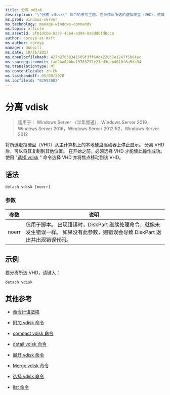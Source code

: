 ```yaml
---
title: 分离 vdisk
description: "\"分离 vdisk\" 命令的参考主题，它会停止所选的虚拟硬盘（VHD），使其不会显示为主计算机上的本地硬盘驱动器。"
ms.prod: windows-server
ms.technology: manage-windows-commands
ms.topic: article
ms.assetid: 5f01dcb8-9237-4564-ad94-8a8dd0fd0cca
author: coreyp-at-msft
ms.author: coreyp
manager: dongill
ms.date: 10/16/2017
ms.openlocfilehash: 427b27630341589f3ff6dd422667e1247f5b64ec
ms.sourcegitcommit: fad2ba64bbc13763772e21ed3eabd010f6a5da34
ms.translationtype: MT
ms.contentlocale: zh-CN
ms.lasthandoff: 05/09/2020
ms.locfileid: "82993082"
---
```

# <a name="detach-vdisk"></a>分离 vdisk

> 适用于： Windows Server （半年频道），Windows Server 2019，Windows Server 2016，Windows Server 2012 R2，Windows Server 2012

将所选虚拟硬盘（VHD）从主计算机上的本地硬盘驱动器上停止显示。 分离 VHD 后，可以将其复制到其他位置。 在开始之前，必须选择 VHD 才能使此操作成功。 使用 "[选择 vdisk](select-vdisk.md) " 命令选择 VHD 并将焦点移动到该 VHD。


## <a name="syntax"></a>语法

```
detach vdisk [noerr]
```

### <a name="parameters"></a>参数

| 参数 | 说明 |
| --------- | ----------- |
| noerr | 仅用于脚本。 出现错误时，DiskPart 继续处理命令，就像未发生错误一样。 如果没有此参数，则错误会导致 DiskPart 退出并出现错误代码。 |

## <a name="examples"></a>示例

要分离所选 VHD，请键入：

```
detach vdisk
```

## <a name="additional-references"></a>其他参考

- [命令行语法项](command-line-syntax-key.md)

- [附加 vdisk 命令](attach-vdisk.md)

- [compact vdisk 命令](compact-vdisk.md)

- [detail vdisk 命令](detail-vdisk.md)

- [展开 vdisk 命令](expand-vdisk.md)

- [Merge vdisk 命令](merge-vdisk.md)

- [选择 vdisk 命令](select-vdisk.md)

- [list 命令](list.md)
